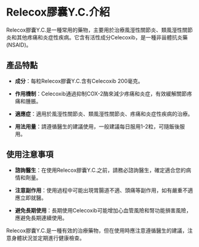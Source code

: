 # Relecox膠囊Y.C.介紹
Relecox膠囊Y.C.是一種常用的藥物，主要用於治療風溼性關節炎、類風溼性關節炎和其他疼痛和炎症性疾病。它含有活性成分Celecoxib，是一種非甾體抗炎藥(NSAID)。
## 產品特點
- **成分**：每粒Relecox膠囊Y.C.含有Celecoxib 200毫克。
- **作用機制**：Celecoxib通過抑制COX-2酶來減少疼痛和炎症，有效緩解關節疼痛和腫脹。
- **適應症**：適用於風溼性關節炎、類風溼性關節炎、疼痛和炎症性疾病的治療。
- **用法用量**：請遵循醫生的建議使用，一般建議每日服用1-2粒，可隨飯後服用。
## 使用注意事項
- **諮詢醫生**：在使用Relecox膠囊Y.C.之前，請務必諮詢醫生，確定適合您的病情和劑量。
- **注意副作用**：使用過程中可能出現胃腸道不適、頭痛等副作用，如有嚴重不適應立即就醫。
- **避免長期使用**：長期使用Celecoxib可能增加心血管風險和腎功能損害風險，應避免長期連續使用。
Relecox膠囊Y.C.是一種有效的治療藥物，但在使用時應注意遵循醫生的建議，注意身體狀況並定期進行健康檢查。